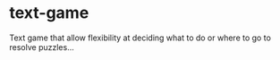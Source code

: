 # text-game
Text game that allow flexibility at deciding what to do or where to go to resolve puzzles...

